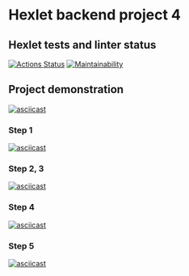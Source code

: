 # Hexlet backend project 4

## Hexlet tests and linter status

[![Actions Status](https://github.com/mccman1519/backend-project-4/actions/workflows/hexlet-check.yml/badge.svg)](https://github.com/mccman1519/backend-project-4/actions)
[![Maintainability](https://api.codeclimate.com/v1/badges/4f4f0f2fe119749a382d/maintainability)](https://codeclimate.com/github/mccman1519/backend-project-4/maintainability)

## Project demonstration
[![asciicast](https://asciinema.org/a/zdHQtuzQwP6NYiAJpQ81LMtB5.svg)](https://asciinema.org/a/zdHQtuzQwP6NYiAJpQ81LMtB5)

### Step 1

[![asciicast](https://asciinema.org/a/FYmU7wQ4bz6XT80hztb82v73d.svg)](https://asciinema.org/a/FYmU7wQ4bz6XT80hztb82v73d)

### Step 2, 3

[![asciicast](https://asciinema.org/a/b32YMn9Rcnw3af6T9lEWZeDVR.svg)](https://asciinema.org/a/b32YMn9Rcnw3af6T9lEWZeDVR)

### Step 4

[![asciicast](https://asciinema.org/a/g9zJWBNMcxqaKsnrHigQQEvVY.svg)](https://asciinema.org/a/g9zJWBNMcxqaKsnrHigQQEvVY)

### Step 5

[![asciicast](https://asciinema.org/a/NSD6rSmNEb9X7sK7F7MCboEOa.svg)](https://asciinema.org/a/NSD6rSmNEb9X7sK7F7MCboEOa)
